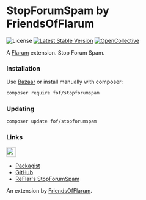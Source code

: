 # StopForumSpam by FriendsOfFlarum

![License](https://img.shields.io/badge/license-MIT-blue.svg) [![Latest Stable Version](https://img.shields.io/packagist/v/fof/stopforumspam.svg)](https://packagist.org/packages/fof/stopforumspam) [![OpenCollective](https://img.shields.io/badge/opencollective-fof-blue.svg)](https://opencollective.com/fof/donate)

A [Flarum](http://flarum.org) extension. Stop Forum Spam.

### Installation

Use [Bazaar](https://discuss.flarum.org/d/5151-flagrow-bazaar-the-extension-marketplace) or install manually with composer:

```sh
composer require fof/stopforumspam
```

### Updating

```sh
composer update fof/stopforumspam
```

### Links

[<img src="https://opencollective.com/fof/donate/button@2x.png?color=blue" height="25" />](https://opencollective.com/fof/donate)

- [Packagist](https://packagist.org/packages/fof/stopforumspam)
- [GitHub](https://github.com/packages/FriendsOfFlarum/stopforumspam)
- [ReFlar's StopForumSpam](https://packagist.org/packages/reflar/stopforumspam)

An extension by [FriendsOfFlarum](https://github.com/FriendsOfFlarum).
